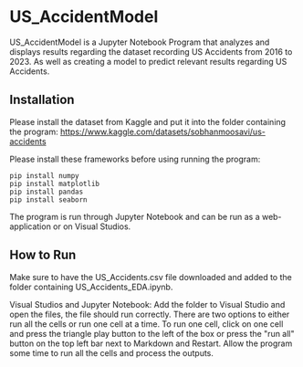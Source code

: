 # US_AccidentModel

US_AccidentModel is a Jupyter Notebook Program that analyzes and displays results regarding the dataset recording US Accidents from 2016 to 2023. As well as creating a model to predict relevant results regarding US Accidents.

## Installation

Please install the dataset from Kaggle and put it into the folder containing the program:
https://www.kaggle.com/datasets/sobhanmoosavi/us-accidents

Please install these frameworks before using running the program:

```
pip install numpy
pip install matplotlib
pip install pandas
pip install seaborn
```

The program is run through Jupyter Notebook and can be run as a web-application or on Visual Studios.

## How to Run

Make sure to have the US_Accidents.csv file downloaded and added to the folder containing US_Accidents_EDA.ipynb.

Visual Studios and Jupyter Notebook:
Add the folder to Visual Studio and open the files, the file should run correctly. There are two options to either run all the cells or run one cell at a time. To run one cell, click on one cell and press the triangle play button to the left of the box or press the "run all" button on the top left bar next to Markdown and Restart. Allow the program some time to run all the cells and process the outputs.
